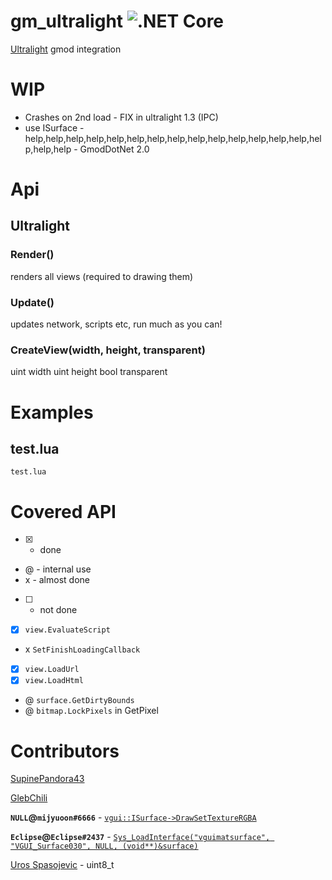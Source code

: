 # gm_ultralight ![.NET Core](https://github.com/SupinePandora43/gm_ultralight/workflows/.NET%20Core/badge.svg)

[Ultralight](https://github.com/ultralight-ux/Ultralight) gmod integration

# WIP

* Crashes on 2nd load - FIX in ultralight 1.3 (IPC)
* use ISurface - help,help,help,help,help,help,help,help,help,help,help,help,help,help,help,help,help - GmodDotNet 2.0

# Api

## Ultralight

### Render()
renders all views (required to drawing them)
### Update()
updates network, scripts etc, run much as you can!
### CreateView(width, height, transparent)
uint width
uint height
bool transparent

# Examples

## test.lua

`test.lua`

# Covered API

- [x] - done
- @ - internal use
- x - almost done
- [ ] - not done

* [x] `view.EvaluateScript`
* x `SetFinishLoadingCallback`
* [x] `view.LoadUrl`
* [x] `view.LoadHtml`

* @ `surface.GetDirtyBounds`
* @ `bitmap.LockPixels` in GetPixel

# Contributors
[SupinePandora43](https://github.com/SupinePandora43)

[GlebChili](https://github.com/GlebChili)

**`NULL`@`mijyuoon#6666`** - [`vgui::ISurface->DrawSetTextureRGBA`](https://discord.com/channels/565105920414318602/565108080300261398/723218859322114161)

**`Eclipse`@`Eclipse#2437`** - [`Sys_LoadInterface("vguimatsurface", "VGUI_Surface030", NULL, (void**)&surface)`](https://discord.com/channels/565105920414318602/567672652714475530/723205466838270024)

[Uros Spasojevic](https://app.slack.com/client/TC4C8F4CT/CC492VBLL/user_profile/ULE28P1AL) - uint8_t
